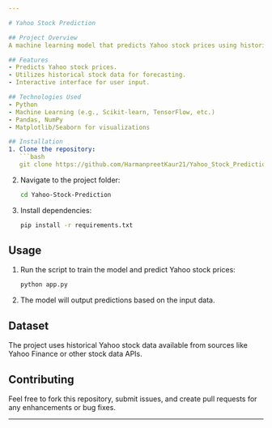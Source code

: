 ```yaml
---

# Yahoo Stock Prediction

## Project Overview
A machine learning model that predicts Yahoo stock prices using historical data. The model forecasts future price movements based on trends and patterns.

## Features
- Predicts Yahoo stock prices.
- Utilizes historical stock data for forecasting.
- Interactive interface for user input.

## Technologies Used
- Python
- Machine Learning (e.g., Scikit-learn, TensorFlow, etc.)
- Pandas, NumPy
- Matplotlib/Seaborn for visualizations

## Installation
1. Clone the repository:
   ```bash
   git clone https://github.com/HarmanpreetKaur21/Yahoo_Stock_Prediction.git
   ```
2. Navigate to the project folder:
   ```bash
   cd Yahoo-Stock-Prediction
   ```
3. Install dependencies:
   ```bash
   pip install -r requirements.txt
   ```

## Usage
1. Run the script to train the model and predict Yahoo stock prices:
   ```bash
   python app.py
   ```
2. The model will output predictions based on the input data.

## Dataset
The project uses historical Yahoo stock data available from sources like Yahoo Finance or other stock data APIs.

## Contributing
Feel free to fork this repository, submit issues, and create pull requests for any enhancements or bug fixes.


---
```


